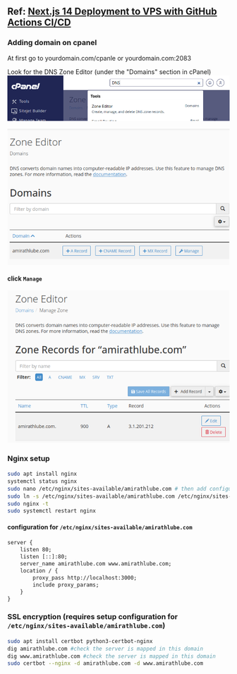 ## Ref: [Next.js 14 Deployment to VPS with GitHub Actions CI/CD](https://www.youtube.com/watch?v=fkzpywlJcMA)

### Adding domain on cpanel
At first go to yourdomain.com/cpanle or yourdomain.com:2083

Look for the DNS Zone Editor (under the "Domains" section in cPanel)
![alt text](images/image.png)

![alt text](images/image-1.png)

#### click `Manage`
![alt text](images/image-2.png)

### Nginx setup

```sh
sudo apt install nginx
systemctl status nginx
sudo nano /etc/nginx/sites-available/amirathlube.com # then add configuration
sudo ln -s /etc/nginx/sites-available/amirathlube.com /etc/nginx/sites-enabled/
sudo nginx -t
sudo systemctl restart nginx
```

#### configuration for `/etc/nginx/sites-available/amirathlube.com`
```text
server {
    listen 80;
    listen [::]:80;
    server_name amirathlube.com www.amirathlube.com;
    location / {
        proxy_pass http://localhost:3000;
        include proxy_params;
    }
}
```

### SSL encryption (requires setup configuration for `/etc/nginx/sites-available/amirathlube.com`)

```sh
sudo apt install certbot python3-certbot-nginx
dig amirathlube.com #check the server is mapped in this domain
dig www.amirathlube.com #check the server is mapped in this domain
sudo certbot --nginx -d amirathlube.com -d www.amirathlube.com
```

